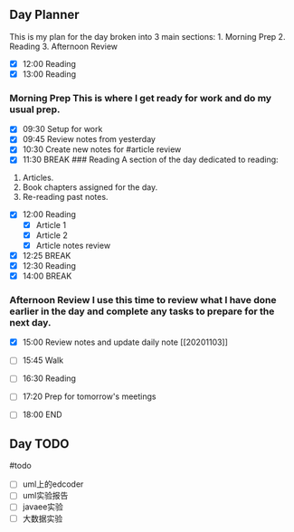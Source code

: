 ## Day Planner 
This is my plan for the day broken into 3 main sections: 
	1. Morning Prep 
	2. Reading 
	3. Afternoon Review 
- [x] 12:00 Reading
- [x] 13:00 Reading
### Morning Prep This is where I get ready for work and do my usual prep. 
- [x] 09:30 Setup for work
- [x] 09:45 Review notes from yesterday
- [x] 10:30 Create new notes for #article review
- [x] 11:30 BREAK ### Reading A section of the day dedicated to reading:
1. Articles. 
2. Book chapters assigned for the day. 
3. Re-reading past notes. 
- [x] 12:00 Reading
	- [x] Article 1 
	- [x] Article 2 
	- [x] Article notes review 
- [x] 12:25 BREAK
- [x] 12:30 Reading
- [x] 14:00 BREAK
### Afternoon Review I use this time to review what I have done earlier in the day and complete any tasks to prepare for the next day. 
- [x] 15:00 Review notes and update daily note [[20201103]]
- [ ] 15:45 Walk
- [ ] 16:30 Reading
- [ ] 17:20 Prep for tomorrow's meetings
- [ ] 18:00 END


## Day TODO
#todo
- [ ] uml上的edcoder
- [ ] uml实验报告
- [ ] javaee实验
- [ ] 大数据实验